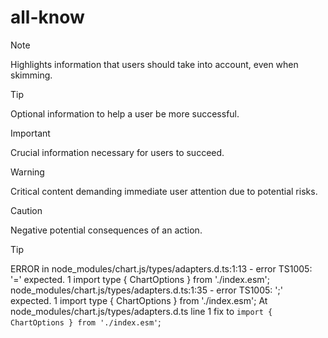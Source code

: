 # all-know
> [!NOTE]
> Highlights information that users should take into account, even when skimming.

> [!TIP]
> Optional information to help a user be more successful.

> [!IMPORTANT]
> Crucial information necessary for users to succeed.

> [!WARNING]
> Critical content demanding immediate user attention due to potential risks.

> [!CAUTION]
> Negative potential consequences of an action.

> [!TIP]
>  ERROR in node_modules/chart.js/types/adapters.d.ts:1:13 - error TS1005: '=' expected.
> 1 import type { ChartOptions } from './index.esm'; 
> node_modules/chart.js/types/adapters.d.ts:1:35 - error TS1005: ';' expected.
> 1 import type { ChartOptions } from './index.esm';
> At node_modules/chart.js/types/adapters.d.ts line 1 fix to `import { ChartOptions } from './index.esm'`;
